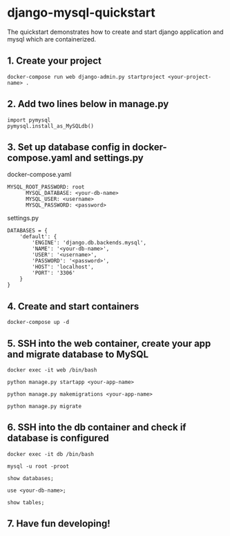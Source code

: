 # django-mysql-quickstart

The quickstart demonstrates how to create and start django application and mysql which are containerized.
## 1. Create your project
```docker-compose run web django-admin.py startproject <your-project-name> .```

## 2. Add two lines below in manage.py
```
import pymysql
pymysql.install_as_MySQLdb()
```

## 3. Set up database config in docker-compose.yaml and settings.py
docker-compose.yaml
```
MYSQL_ROOT_PASSWORD: root
      MYSQL_DATABASE: <your-db-name>
      MYSQL_USER: <username>
      MYSQL_PASSWORD: <password>
 ```
settings.py
```
DATABASES = {
    'default': {
        'ENGINE': 'django.db.backends.mysql',
        'NAME': '<your-db-name>',
        'USER': '<username>',
        'PASSWORD': '<password>',
        'HOST': 'localhost',
        'PORT': '3306'
    }
}
```


## 4. Create and start containers
```docker-compose up -d```


## 5. SSH into the web container, create your app and migrate database to MySQL
```docker exec -it web /bin/bash```

```python manage.py startapp <your-app-name>```

```python manage.py makemigrations <your-app-name>```

```python manage.py migrate```


## 6. SSH into the db container and check if database is configured 
```docker exec -it db /bin/bash```

```mysql -u root -proot```

```show databases;```

```use <your-db-name>;```

```show tables;```


## 7. Have fun developing!
